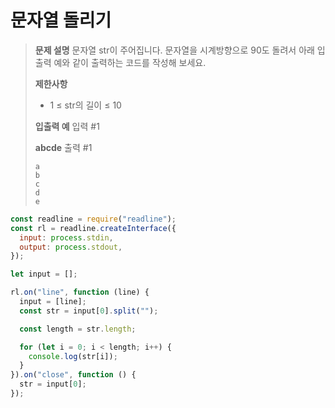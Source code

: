 # 문자열 돌리기

> **문제 설명**
> 문자열 str이 주어집니다.
> 문자열을 시계방향으로 90도 돌려서 아래 입출력 예와 같이 출력하는 코드를 작성해 보세요.
>
> **제한사항**
>
> - 1 ≤ str의 길이 ≤ 10
>
> **입출력 예**
> 입력 #1
>
> **abcde**
> 출력 #1
>
> ```
> a
> b
> c
> d
> e
> ```

```js
const readline = require("readline");
const rl = readline.createInterface({
  input: process.stdin,
  output: process.stdout,
});

let input = [];

rl.on("line", function (line) {
  input = [line];
  const str = input[0].split("");

  const length = str.length;

  for (let i = 0; i < length; i++) {
    console.log(str[i]);
  }
}).on("close", function () {
  str = input[0];
});
```
